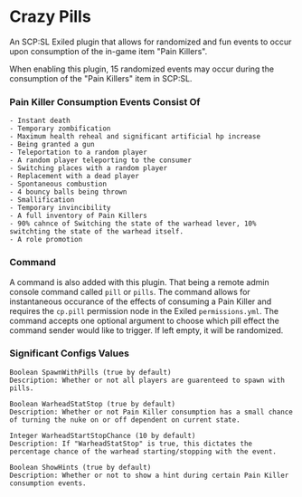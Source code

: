 # Crazy Pills

An SCP:SL Exiled plugin that allows for randomized and fun events to occur upon consumption of the in-game item "Pain Killers".

When enabling this plugin, 15 randomized events may occur during the consumption of the "Pain Killers" item in SCP:SL.

### Pain Killer Consumption Events Consist Of
```
- Instant death
- Temporary zombification
- Maximum health reheal and significant artificial hp increase
- Being granted a gun
- Teleportation to a random player
- A random player teleporting to the consumer
- Switching places with a random player
- Replacement with a dead player
- Spontaneous combustion
- 4 bouncy balls being thrown
- Smallification
- Temporary invincibility
- A full inventory of Pain Killers
- 90% cahnce of Switching the state of the warhead lever, 10% switchting the state of the warhead itself.
- A role promotion
```

### Command
A command is also added with this plugin. That being a remote admin console command called `pill` or `pills`.
The command allows for instantaneous occurance of the effects of consuming a Pain Killer and requires the `cp.pill` permission node in the Exiled `permissions.yml`.
The command accepts one optional argument to choose which pill effect the command sender would like to trigger. If left empty, it will be randomized.

### Significant Configs Values
```
Boolean SpawnWithPills (true by default)
Description: Whether or not all players are guarenteed to spawn with pills.

Boolean WarheadStatStop (true by default)
Description: Whether or not Pain Killer consumption has a small chance of turning the nuke on or off dependent on current state.

Integer WarheadStartStopChance (10 by default)
Description: If "WarheadStatStop" is true, this dictates the percentage chance of the warhead starting/stopping with the event.

Boolean ShowHints (true by default)
Description: Whether or not to show a hint during certain Pain Killer consumption events.
```

